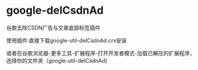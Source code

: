 # google-delCsdnAd
谷歌去除CSDN广告与文章底部标签插件 

使用插件:直接下载google-util-delCsdnAd.crx安装

或者在谷歌浏览器-更多工具-扩展程序-打开开发者模式-加载已解压的扩展程序，选择你的文件夹（google-util-delCsdnAd)

